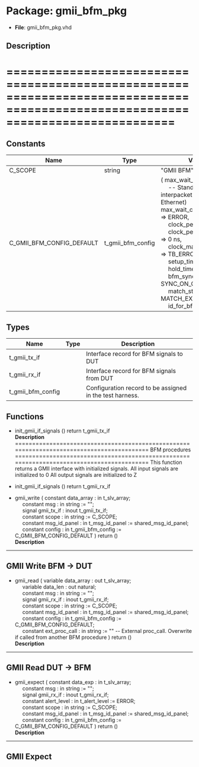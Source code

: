 # Package: gmii_bfm_pkg

- **File**: gmii_bfm_pkg.vhd
## Description

================================================================================================================================
================================================================================================================================

## Constants

| Name                      | Type              | Value                                                                                                                                                                                                                                                                                                                                                                                                                                                                                                                                                                                                                                                                                                                                                                                                                      | Description                                   |
| ------------------------- | ----------------- | -------------------------------------------------------------------------------------------------------------------------------------------------------------------------------------------------------------------------------------------------------------------------------------------------------------------------------------------------------------------------------------------------------------------------------------------------------------------------------------------------------------------------------------------------------------------------------------------------------------------------------------------------------------------------------------------------------------------------------------------------------------------------------------------------------------------------- | --------------------------------------------- |
| C_SCOPE                   | string            |  "GMII BFM"                                                                                                                                                                                                                                                                                                                                                                                                                                                                                                                                                                                                                                                                                                                                                                                                                |                                               |
| C_GMII_BFM_CONFIG_DEFAULT | t_gmii_bfm_config |  (     max_wait_cycles          => 12,<br><span style="padding-left:20px"> -- Standard minimum interpacket gap (Gigabith Ethernet)     max_wait_cycles_severity => ERROR,<br><span style="padding-left:20px">     clock_period             => -1 ns,<br><span style="padding-left:20px">     clock_period_margin      => 0 ns,<br><span style="padding-left:20px">     clock_margin_severity    => TB_ERROR,<br><span style="padding-left:20px">     setup_time               => -1 ns,<br><span style="padding-left:20px">     hold_time                => -1 ns,<br><span style="padding-left:20px">     bfm_sync                 => SYNC_ON_CLOCK_ONLY,<br><span style="padding-left:20px">     match_strictness         => MATCH_EXACT,<br><span style="padding-left:20px">     id_for_bfm               => ID_BFM   ) |  Define the default value for the BFM config  |
## Types

| Name              | Type | Description                                                |
| ----------------- | ---- | ---------------------------------------------------------- |
| t_gmii_tx_if      |      |  Interface record for BFM signals to DUT                   |
| t_gmii_rx_if      |      |  Interface record for BFM signals from DUT                 |
| t_gmii_bfm_config |      |  Configuration record to be assigned in the test harness.  |
## Functions
- init_gmii_if_signals <font id="function_arguments">()</font> <font id="function_return">return t_gmii_tx_if </font>
</br>**Description**
==========================================================================================
 BFM procedures 
==========================================================================================
 This function returns a GMII interface with initialized signals.
 All input signals are initialized to 0
 All output signals are initialized to Z

- init_gmii_if_signals <font id="function_arguments">()</font> <font id="function_return">return t_gmii_rx_if </font>
- gmii_write <font id="function_arguments">( constant data_array   : in    t_slv_array;<br><span style="padding-left:20px"> constant msg          : in    string            := "";<br><span style="padding-left:20px"> signal   gmii_tx_if   : inout t_gmii_tx_if;<br><span style="padding-left:20px"> constant scope        : in    string            := C_SCOPE;<br><span style="padding-left:20px"> constant msg_id_panel : in    t_msg_id_panel    := shared_msg_id_panel;<br><span style="padding-left:20px"> constant config       : in    t_gmii_bfm_config := C_GMII_BFM_CONFIG_DEFAULT ) </font> <font id="function_return">return ()</font>
</br>**Description**
-------------------------------------------------------------------------------------------
 GMII Write
 BFM -> DUT
-------------------------------------------------------------------------------------------

- gmii_read <font id="function_arguments">( variable data_array    : out   t_slv_array;<br><span style="padding-left:20px"> variable data_len      : out   natural;<br><span style="padding-left:20px"> constant msg           : in    string            := "";<br><span style="padding-left:20px"> signal   gmii_rx_if    : inout t_gmii_rx_if;<br><span style="padding-left:20px"> constant scope         : in    string            := C_SCOPE;<br><span style="padding-left:20px"> constant msg_id_panel  : in    t_msg_id_panel    := shared_msg_id_panel;<br><span style="padding-left:20px"> constant config        : in    t_gmii_bfm_config := C_GMII_BFM_CONFIG_DEFAULT;<br><span style="padding-left:20px"> constant ext_proc_call : in    string := ""  -- External proc_call. Overwrite if called from another BFM procedure ) </font> <font id="function_return">return ()</font>
</br>**Description**
-------------------------------------------------------------------------------------------
 GMII Read
 DUT -> BFM
-------------------------------------------------------------------------------------------

- gmii_expect <font id="function_arguments">( constant data_exp     : in    t_slv_array;<br><span style="padding-left:20px"> constant msg          : in    string            := "";<br><span style="padding-left:20px"> signal   gmii_rx_if   : inout t_gmii_rx_if;<br><span style="padding-left:20px"> constant alert_level  : in    t_alert_level     := ERROR;<br><span style="padding-left:20px"> constant scope        : in    string            := C_SCOPE;<br><span style="padding-left:20px"> constant msg_id_panel : in    t_msg_id_panel    := shared_msg_id_panel;<br><span style="padding-left:20px"> constant config       : in    t_gmii_bfm_config := C_GMII_BFM_CONFIG_DEFAULT ) </font> <font id="function_return">return ()</font>
</br>**Description**
-------------------------------------------------------------------------------------------
 GMII Expect
-------------------------------------------------------------------------------------------

